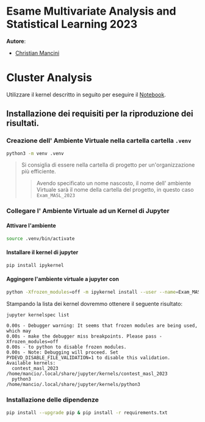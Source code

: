 # Esame Multivariate Analysis and Statistical Learning 2023
**Autore**:
- [Christian Mancini](https://github.com/cMancio00)

# Cluster Analysis


Utilizzare il kernel descritto in seguito per eseguire il [Notebook](/MultiSampleSplitting.ipynb).
## Installazione dei requisiti per la riproduzione dei risultati.

### Creazione dell' Ambiente Virtuale nella cartella cartella `.venv`

```bash
python3 -m venv .venv
```

> Si consiglia di essere nella cartella di progetto per un'organizzazione più efficiente.
>> Avendo specificato un nome nascosto, il nome dell' ambiente Virtuale sarà il nome della cartella del progetto,
>> in questo caso `Exam_MASL_2023`

### Collegare l' Ambiente Virtuale ad un Kernel di Jupyter

#### Attivare l'ambiente

```bash
source .venv/bin/activate
```
#### Installare il kernel di jupyter
```bash
pip install ipykernel
```

#### Aggingere l'ambiente virtuale a jupyter con 

```bash
python -Xfrozen_modules=off -m ipykernel install --user --name=Exam_MASL_2023
```
Stampando la lista dei kernel dovremmo ottenere il seguente risultato:

```bash
jupyter kernelspec list
```

```
0.00s - Debugger warning: It seems that frozen modules are being used, which may
0.00s - make the debugger miss breakpoints. Please pass -Xfrozen_modules=off
0.00s - to python to disable frozen modules.
0.00s - Note: Debugging will proceed. Set PYDEVD_DISABLE_FILE_VALIDATION=1 to disable this validation.
Available kernels:
  contest_masl_2023    /home/mancio/.local/share/jupyter/kernels/contest_masl_2023
  python3              /home/mancio/.local/share/jupyter/kernels/python3

```

### Installazione delle dipendenze
```bash
pip install --upgrade pip & pip install -r requirements.txt
```


